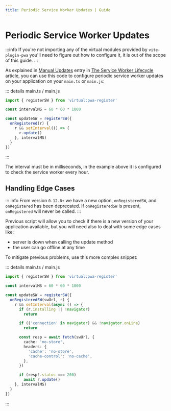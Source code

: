 ```yaml
---
title: Periodic Service Worker Updates | Guide
---
```


# Periodic Service Worker Updates

:::info
If you're not importing any of the virtual modules provided by `vite-plugin-pwa` you'll need to figure out how to configure it, it is out of the scope of this guide.
:::

As explained in [Manual Updates](https://web.dev/articles/service-worker-lifecycle#manual_updates) entry in [The Service Worker Lifecycle](https://web.dev/articles/service-worker-lifecycle) article, you can use this code to configure periodic service worker updates on your application on your `main.ts` or `main.js`:

::: details main.ts / main.js
```ts
import { registerSW } from 'virtual:pwa-register'

const intervalMS = 60 * 60 * 1000

const updateSW = registerSW({
  onRegistered(r) {
    r && setInterval(() => {
      r.update()
    }, intervalMS)
  }
})
```
:::

The interval must be in milliseconds, in the example above it is configured to check the service worker every hour.

## Handling Edge Cases

::: info
From version `0.12.8+` we have a new option, `onRegisteredSW`, and `onRegistered` has been deprecated. If `onRegisteredSW` is present, `onRegistered` will never be called.
:::

Previous script will allow you to check if there is a new version of your application available, but you will need also to deal with some edge cases like:
- server is down when calling the update method
- the user can go offline at any time

To mitigate previous problems, use this more complex snippet:

::: details main.ts / main.js
```ts
import { registerSW } from 'virtual:pwa-register'

const intervalMS = 60 * 60 * 1000

const updateSW = registerSW({
  onRegisteredSW(swUrl, r) {
    r && setInterval(async () => {
      if (r.installing || !navigator)
        return

      if (('connection' in navigator) && !navigator.onLine)
        return

      const resp = await fetch(swUrl, {
        cache: 'no-store',
        headers: {
          'cache': 'no-store',
          'cache-control': 'no-cache',
        },
      })

      if (resp?.status === 200)
        await r.update()
    }, intervalMS)
  }
})
```
:::

<HeuristicWorkboxWindow />
